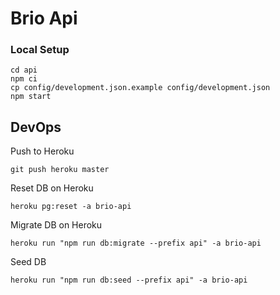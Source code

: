 # Brio Api

### Local Setup

```
cd api
npm ci
cp config/development.json.example config/development.json
npm start
```

## DevOps

Push to Heroku

```
git push heroku master
```

Reset DB on Heroku

```
heroku pg:reset -a brio-api
```

Migrate DB on Heroku

```
heroku run "npm run db:migrate --prefix api" -a brio-api
```

Seed DB

```
heroku run "npm run db:seed --prefix api" -a brio-api
```
